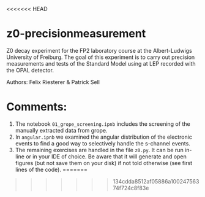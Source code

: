 <<<<<<< HEAD
# z0-precisionmeasurement

Z0 decay experiment for the FP2 laboratory course at the Albert-Ludwigs University of Freiburg.
The goal of this experiment is to carry out precision measurements and tests of the Standard Model using at LEP recorded with the OPAL detector.

Authors: Felix Riesterer & Patrick Sell

# Comments:

1. The notebook `01_grope_screening.ipnb` includes the screening of the manually extracted data from grope. 
2. In `angular.ipnb` we examined the angular distribution of the electronic events to find a good way to selectively handle the s-channel events.
3. The remaining exercises are handled in the file `z0.py`. It can be run in-line or in your IDE of choice. Be aware that it will generate and open figures (but not save them on your disk) if not told otherwise (see first lines of the code).
=======

>>>>>>> 134cdda8512af05886a10024756374f724c8f83e
